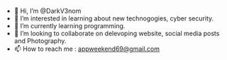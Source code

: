 - 👋 Hi, I’m @DarkV3nom
- 👀 I’m interested in learning about new technogogies, cyber security.
- 🌱 I’m currently learning programming.
- 💞️ I’m looking to collaborate on delevoping website, social media posts and Photography.
- 📫 How to reach me : appweekend69@gmail.com

<!---
DarkV3nom/DarkV3nom is a ✨ special ✨ repository because its `README.md` (this file) appears on your GitHub profile.
You can click the Preview link to take a look at your changes.
--->
